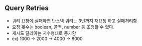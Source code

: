 ## Query Retries

- 쿼리 요청에 실패하면 탄스택 쿼리는 3번까지 재요청 하고 실패처리함
- 요청 횟수는 boolean, 콜백, number 등 조정할 수 있다.
- 재시도 딜레이는 지수형태로 증가함
- ex) 1000 -> 2000 -> 4000 -> 8000

